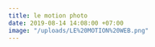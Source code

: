 ```yaml
---
title: le motion photo
date: 2019-08-14 14:08:00 +07:00
image: "/uploads/LE%20MOTION%20WEB.png"
---
```


